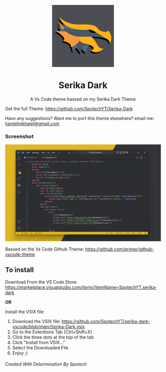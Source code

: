 <p align="center"><img src="https://raw.githubusercontent.com/SpotechYT/Serika-Dark/main/Logo.jpg" height="200"></p>
<h1 align="center">Serika Dark</h1>
<p align="center">A Vs Code theme bassed on my Serika Dark Theme</p>

Get the full Theme: https://github.com/SpotechYT/Serika-Dark

Have any suggestions? Want me to port this theme elsewhere? email me: hanielmikhaiel@gmail.com

### Screenshot
![python](https://raw.githubusercontent.com/SpotechYT/serika-dark-vscode/main/assets/Screenshot.png)

Bassed on the Vs Code Github Theme: https://github.com/primer/github-vscode-theme

## To install
Download From the VS Code Store: https://marketplace.visualstudio.com/items?itemName=SpotechYT.serika-dark

**OR**

Install the VSIX file:
  1. Download the VSIX file: https://github.com/SpotechYT/serika-dark-vscode/blob/main/Serika-Dark.vsix
  2. Go to the Extentions Tab (Ctrl+Shift+X)
  3. Click the three dots at the top of the tab
  4. Click "Install from VSIX..."
  5. Select the Downloaded File
  6. Enjoy ;)
  
  
###### Created With Determination By Spotech
